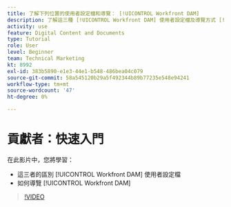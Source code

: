 ```yaml
---
title: 了解下列位置的使用者設定檔和導覽： [!UICONTROL Workfront DAM]
description: 了解這三種 [!UICONTROL Workfront DAM] 使用者設定檔及導覽方式 [!UICONTROL Workfront DAM].
activity: use
feature: Digital Content and Documents
type: Tutorial
role: User
level: Beginner
team: Technical Marketing
kt: 8992
exl-id: 383b5890-e1e3-44e1-b548-486bea04c079
source-git-commit: 58a545120b29a5f492344b89b77235e548e94241
workflow-type: tm+mt
source-wordcount: '47'
ht-degree: 0%

---
```


# 貢獻者：快速入門

在此影片中，您將學習：

* 這三者的區別 [!UICONTROL Workfront DAM] 使用者設定檔
* 如何導覽 [!UICONTROL Workfront DAM]

>[!VIDEO](https://video.tv.adobe.com/v/335252/?quality=12)
